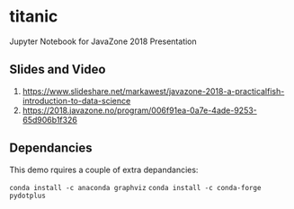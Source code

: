 # titanic

Jupyter Notebook for JavaZone 2018 Presentation

## Slides and Video

1. https://www.slideshare.net/markawest/javazone-2018-a-practicalfish-introduction-to-data-science
2. https://2018.javazone.no/program/006f91ea-0a7e-4ade-9253-65d906b1f326

## Dependancies

This demo rquires a couple of extra depandancies: 

```conda install -c anaconda graphviz```
```conda install -c conda-forge pydotplus```
